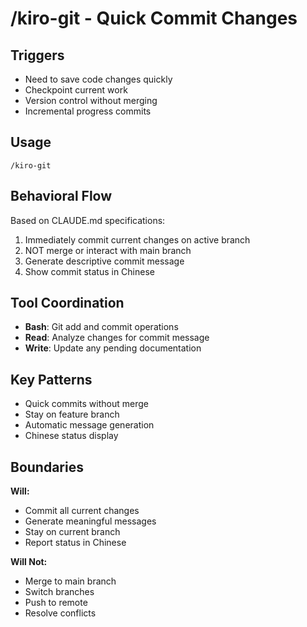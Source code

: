 # /kiro-git - Quick Commit Changes

## Triggers
- Need to save code changes quickly
- Checkpoint current work
- Version control without merging
- Incremental progress commits

## Usage
```
/kiro-git
```

## Behavioral Flow
Based on CLAUDE.md specifications:
1. Immediately commit current changes on active branch
2. NOT merge or interact with main branch
3. Generate descriptive commit message
4. Show commit status in Chinese

## Tool Coordination
- **Bash**: Git add and commit operations
- **Read**: Analyze changes for commit message
- **Write**: Update any pending documentation

## Key Patterns
- Quick commits without merge
- Stay on feature branch
- Automatic message generation
- Chinese status display

## Boundaries

**Will:**
- Commit all current changes
- Generate meaningful messages
- Stay on current branch
- Report status in Chinese

**Will Not:**
- Merge to main branch
- Switch branches
- Push to remote
- Resolve conflicts